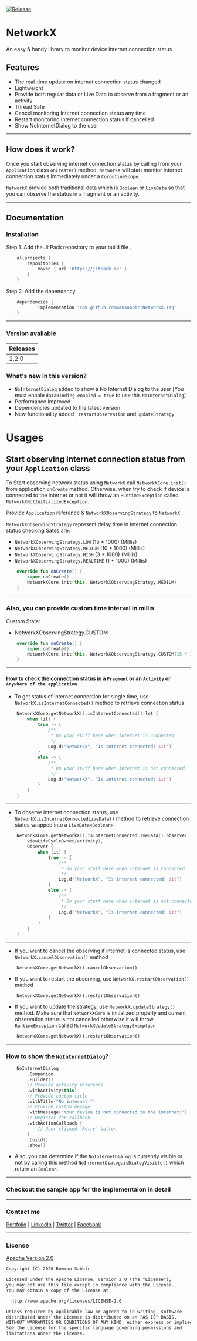 [![Release](https://jitpack.io/v/jitpack/android-example.svg)](https://jitpack.io/#rommansabbir/NetworkX)

# NetworkX

An easy & handy library to monitor device internet connection status 

## Features

* The real-time update on internet connection status changed
* Lightweight
* Provide both regular data or Live Data to observe from a fragment or an activity
* Thread Safe
* Cancel monitoring Internet connection status any time
* Restart monitoring Internet connection status if cancelled
* Show NoInternetDialog to the user

---

## How does it work?

Once you start observing internet connection status by calling from your ``Application`` class `onCreate()`
method, ``NetworkX`` will start monitor internet connection status immediately under a `CoroutineScope`.

``NetworkX`` provide both traditional data which is `Boolean` or `LiveData`
so that you can observe the status in a fragment or an activity.

---

## Documentation

### Installation

Step 1. Add the JitPack repository to your build file .

```gradle
    allprojects {
        repositories {
            maven { url 'https://jitpack.io' }
        }
    }
```

Step 2. Add the dependency.

```gradle
    dependencies {
            implementation 'com.github.rommansabbir:NetworkX:Tag'
    }
```

---

### Version available

| Releases
| ------------- |
| 2.2.0         |

### What's new in this version?

* `NoInternetDialog` added to show a No Internet Dialog to the user [You must enable `dataBinding.enabled = true` to use this `NoInternetDialog`]
* Performance Improved
* Dependencies updated to the latest version
* New functionality added , `restartObservation` and `updateStrategy`

# Usages

## Start observing internet connection status from your `Application` class

To Start observing network status using ``NetworkX`` call `NetworkXCore.init()` from application `onCreate` method.
Otherwise, when try to check if device is connected to the internet or not it will throw an `RuntimeException` called `NetworkXNotInitializedException`.

Provide `Application` reference & `NetworkXObservingStrategy` to `NetworkX` .

`NetworkXObservingStrategy` represent delay time in internet connection status checking
Sates are:

* `NetworkXObservingStrategy.LOW` (15 * 1000) (Millis)
* `NetworkXObservingStrategy.MEDIUM` (10 * 1000) (Millis)
* `NetworkXObservingStrategy.HIGH` (3 * 1000) (Millis)
* `NetworkXObservingStrategy.REALTIME` (1 * 1000) (Millis)

```kotlin
    override fun onCreate() {
        super.onCreate()
        NetworkXCore.init(this, NetworkXObservingStrategy.MEDIUM)
    }
```

---

### Also, you can provide custom time interval in millis

Custom State:

* NetworkXObservingStrategy.CUSTOM

````kotlin
    override fun onCreate() {
        super.onCreate()
        NetworkXCore.init(this, NetworkXObservingStrategy.CUSTOM(15 * 1000))
    }
````

---

#### How to check the connection status in a `Fragment` or an `Activity` or `Anywhere of the application`

* To get status of internet connection for single time, use `NetworkX.isInternetConnected()` method to retrieve connection status

````kotlin
    NetworkXCore.getNetworkX().isInternetConnected().let {
        when (it) {
            true -> {
                /**
                 * Do your stuff here when internet is connected
                 */
                Log.d("NetworkX", "Is internet connected: $it")
            }
            else -> {
                /**
                 * Do your stuff here when internet is not connected
                 */
                Log.d("NetworkX", "Is internet connected: $it")
            }
        }
    }
````

---

* To observe internet connection status, use `NetworkX.isInternetConnectedLiveData()` method to retrieve connection status wrapped into a `LiveData<Boolean>`.

````kotlin
    NetworkXCore.getNetworkX().isInternetConnectedLiveData().observe(
        viewLifeCycleOwner/activity),
        Observer {
            when (it) {
                true -> {
                    /**
                     * Do your stuff here when internet is connected
                     */
                    Log.d("NetworkX", "Is internet connected: $it")
                }
                else -> {
                    /**
                     * Do your stuff here when internet is not connected
                     */
                    Log.d("NetworkX", "Is internet connected: $it")
                }
            }
        }
    )
````

---

* If you want to cancel the observing if internet is connected status, use `NetworkX.cancelObservation()` method

````koltin
    NetworkXCore.getNetworkX().cancelObservation()
````

* If you want to restart the observing, use `NetworkX.restartObservation()` method

````koltin
    NetworkXCore.getNetworkX().restartObservation()
````

* If you want to update the strategy, use `NetworkX.updateStrategy()` method. Make sure that `NetworkXCore` is initialized properly and current observation status is not cancelled otherwise it will throw `RuntimeException` called `NetworkXUpdateStrategyException`

````koltin
    NetworkXCore.getNetworkX().restartObservation()
````

---

### How to show the `NoInternetDialog`?

```kotlin
    NoInternetDialog
        .Companion
        .Builder()
        // Provide activity reference
        .withActivity(this)
        // Provide custom title
        .withTitle("No internet!")
        // Provide custom mesage
        .withMessage("Your device is not connected to the internet!")
        // Register for callback
        .withActionCallback {
            // User clicked `Retry` button
        }
        .build()
        .show()
```

* Also, you can determine if the `NoInternetDialog` is currently visible or not by calling this method `NoInternetDialog.isDialogVisible()` which return an `Boolean`.

---

### Checkout the sample app for the implementaion in detail

---

### Contact me

[Portfolio](https://www.rommansabbir.com/) | [LinkedIn](https://www.linkedin.com/in/rommansabbir/) | [Twitter](https://www.twitter.com/itzrommansabbir/) | [Facebook](https://www.facebook.com/itzrommansabbir/)

---

### License

[Apache Version 2.0](http://www.apache.org/licenses/LICENSE-2.0.html)

````html
Copyright (C) 2020 Romman Sabbir

Licensed under the Apache License, Version 2.0 (the "License");
you may not use this file except in compliance with the License.
You may obtain a copy of the License at

  http://www.apache.org/licenses/LICENSE-2.0

Unless required by applicable law or agreed to in writing, software
distributed under the License is distributed on an "AS IS" BASIS,
WITHOUT WARRANTIES OR CONDITIONS OF ANY KIND, either express or implied.
See the License for the specific language governing permissions and
limitations under the License.
````

